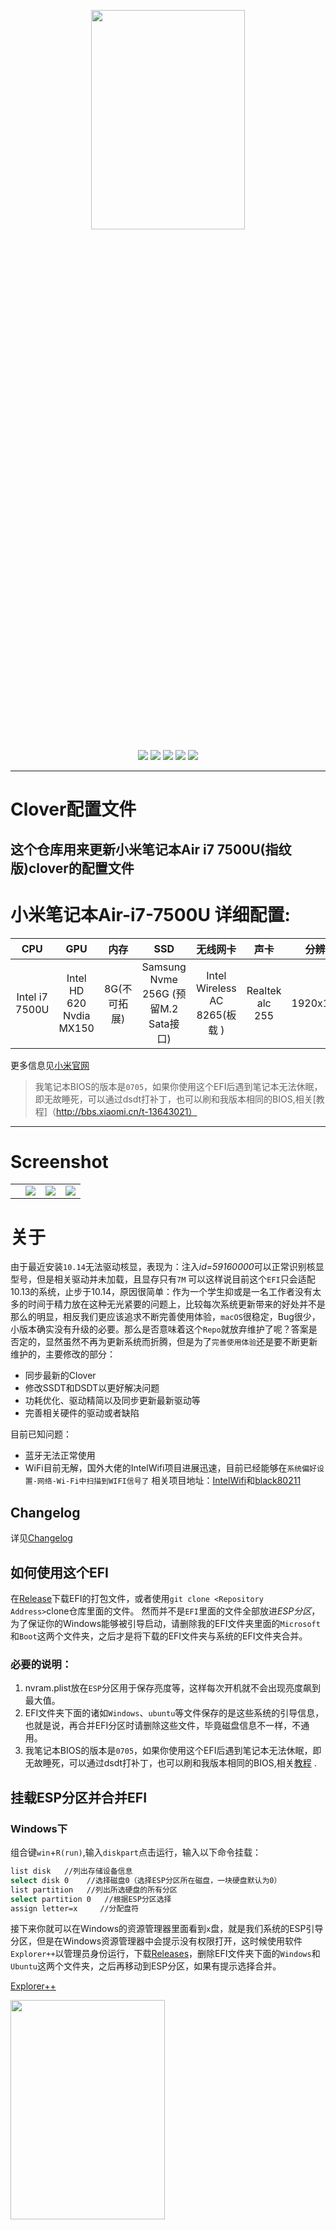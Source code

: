 <p align=center>
<img src="http://ozkg680jm.bkt.clouddn.com/mibook.jpg" width=70% height=30%>
</p>

<p align=center>
 <a href="https://github.com/ourfor/Mibook-air/issues"><img src="https://img.shields.io/github/issues/ourfor/Mibook-air.svg"></a> 
 <a href="https://github.com/ourfor/Mibook-air/network"><img src="https://img.shields.io/github/forks/ourfor/Mibook-air.svg"></a>
 <a href="https://github.com/ourfor/Mibook-air/stargazers"><img src="https://img.shields.io/github/stars/ourfor/Mibook-air.svg"></a>
 <a href="https://github.com/ourfor/Mibook-air"><img src="https://img.shields.io/github/license/ourfor/Mibook-air.svg"></a>
 <a href="https://twitter.com/intent/tweet?text=Wow:&url=https%3A%2F%2Fgithub.com%2Fourfor%2FMibook-air"><img src="https://img.shields.io/twitter/url/https/github.com/ourfor/Mibook-air.svg?style=social"></a>

</p>

--- 


# Clover配置文件
## 这个仓库用来更新小米笔记本Air i7 7500U(指纹版)clover的配置文件
# 小米笔记本Air-i7-7500U 详细配置:

|CPU|GPU|内存|SSD|无线网卡|声卡|分辨率|
|:-:|:-:|:-:|:-:|:-:|:-:|:-:|
|Intel i7 7500U|Intel HD 620 Nvdia MX150|8G(不可拓展)|Samsung Nvme 256G (预留M.2 Sata接口)|Intel Wireless AC 8265(板载 ) |Realtek alc 255|1920x1080|

更多信息见[小米官网](https://www.mi.com)
<!--more-->

> 我笔记本BIOS的版本是` 0705 `，如果你使用这个EFI后遇到笔记本无法休眠，即无故睡死，可以通过dsdt打补丁，也可以刷和我版本相同的BIOS,相关[教程]（http://bbs.xiaomi.cn/t-13643021）
--- 
# Screenshot
<table>
 <th>
 <td><img src=Screenshot/bootoption_one></td>
 <td><img src=Screenshot/macOS.png></td>
 <td><img src=Screenshot/Win10.PNG></td>
 </th>
 </table>


# 关于
由于最近安装` 10.14 `无法驱动核显，表现为：注入*id=59160000*可以正常识别核显型号，但是相关驱动并未加载，且显存只有` 7M `
可以这样说目前这个` EFI `只会适配10.13的系统，止步于10.14，原因很简单：作为一个学生抑或是一名工作者没有太多的时间于精力放在这种无光紧要的问题上，比较每次系统更新带来的好处并不是那么的明显，相反我们更应该追求不断完善使用体验，` macOS `很稳定，Bug很少，小版本确实没有升级的必要。那么是否意味着这个` Repo `就放弃维护了呢？答案是否定的，显然虽然不再为更新系统而折腾，但是为了` 完善使用体验 `还是要不断更新维护的，主要修改的部分：
- 同步最新的Clover
- 修改SSDT和DSDT以更好解决问题
- 功耗优化、驱动精简以及同步更新最新驱动等
- 完善相关硬件的驱动或者缺陷

目前已知问题：
- 蓝牙无法正常使用
- WiFi目前无解，国外大佬的IntelWifi项目进展迅速，目前已经能够在` 系统偏好设置-网络-Wi-Fi中扫描到WIFI信号了 ` 相关项目地址：[IntelWifi](https://github.com/rpeshkov/IntelWifi)和[black80211](https://github.com/rpeshkov/black80211)

## Changelog

详见[Changelog](./Changelog.md)

## 如何使用这个EFI
在[Release](https://github.com/ourfor/mibook-air/releases)下载EFI的打包文件，或者使用` git clone <Repository Address> `clone仓库里面的文件。
然而并不是` EFI `里面的文件全部放进*ESP分区*，为了保证你的Windows能够被引导启动，请删除我的EFI文件夹里面的` Microsoft `和` Boot `这两个文件夹，之后才是将下载的EFI文件夹与系统的EFI文件夹合并。

### 必要的说明：
1. nvram.plist放在` ESP `分区用于保存亮度等，这样每次开机就不会出现亮度飙到最大值。
2. EFI文件夹下面的诸如` Windows `、` ubuntu `等文件保存的是这些系统的引导信息，也就是说，再合并EFI分区时请删除这些文件，毕竟磁盘信息不一样，不通用。
3. 我笔记本BIOS的版本是` 0705 `，如果你使用这个EFI后遇到笔记本无法休眠，即无故睡死，可以通过dsdt打补丁，也可以刷和我版本相同的BIOS,相关[教程](http://bbs.xiaomi.cn/t-13643021) .

## 挂载ESP分区并合并EFI  
### Windows下  
组合键` win `+` R(run) `,输入` diskpart `点击运行，输入以下命令挂载：  
```bash  
list disk   //列出存储设备信息
select disk 0    //选择磁盘0（选择ESP分区所在磁盘，一块硬盘默认为0）
list partition   //列出所选硬盘的所有分区
select partition 0   //根据ESP分区选择
assign letter=x     //分配盘符  
```
接下来你就可以在Windows的资源管理器里面看到` x `盘，就是我们系统的ESP引导分区，但是在Windows资源管理器中会提示没有权限打开，这时候使用软件` Explorer++ `以管理员身份运行，下载[Releases](https://github.com/ourfor/mibook-air/releases)，删除EFI文件夹下面的` Windows `和` Ubuntu `这两个文件夹，之后再移动到ESP分区，如果有提示选择合并。

[Explorer++](https://explorerplusplus.com/software/explorer++_1.3.5_x64.zip) 

<img src="http://ozkg680jm.bkt.clouddn.com/Explorer++.PNG" width=70% height=30%> 

[Bootice](http://www.ipauly.com/wp-content/uploads/2015/11/BOOTICEx64_v1.332.rar)

<img src="http://ozkg680jm.bkt.clouddn.com/Bootice.PNG" width=70% height=30%>

以管理员身份运行Bootice，` UEFI-修改启动序列-添加 `添加四叶草开机引导路径(` X:\EFI\CLOVER\CLOVERX64.efi `) ,上移到第一启动序列.下次开机就能进入四叶草引导了。  
### macOS下  
```bash
diskutil list
diskutil mount disksxsx  //diskxsx就是你EFI类型分区的IDENTIFIER
```

### 如何扩大ESP分区:
> 安装macOS时抹除分区是要求待抹除分区所在磁盘的分区大小大于200m，这只是安装macOS时需要这样，而引导macOS启动时则没有这种要求，所以你可以新建一个ESP引导分区，备份原来ESP分区到镜像文件，再从镜像文件恢复到新建的ESP分区，之后删除原来的ESP分区就行了，安装结束以后你可以按照上述方法恢复原来的ESP分区。  

` 用到的工具： ` 

- 磁盘管理(在Windows资源管理器中右键` 此电脑 `打开` 管理 `右键系统分区` 压缩卷 `)         
- [DiskGenius](http://download.eassos.cn/DG495508_x64.zip)  

在DiskGenius中右键压缩出来的分区，新建分区，选择` 主分区 `，分区类型选择` EFI System Partition `合并EFI文件后，使用` Bootice `添加启动项。 

## 注意 
- 最好使用微软账户绑定Windows的数字激活证书（只需在设置中换成微软账户登陆就行），这样做的目的是为了方便某些人重装。当然安装黑果不需要重装，也不会影响Windows。
- 安装黑果前请确保在你即将安装黑果系统的这块硬盘中的ESP分区大于200m。
- 由于不同版本系统的兼容问题，如果不能正常安装可以删除部分驱动
> EFI/CLOVER/kexts/Other/CoreDisplayFixup.kext

## Hackintosh安装
(详见博主[博客](https://ourfor.top))    
[Releases](https://github.com/ourfor/mibook-air/releases) 

## 常见问题
[Q&A](Q&A.md)
